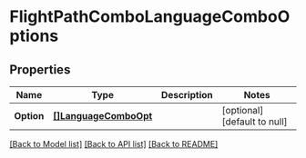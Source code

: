 # FlightPathComboLanguageComboOptions

## Properties
Name | Type | Description | Notes
------------ | ------------- | ------------- | -------------
**Option** | [**[]LanguageComboOpt**](languageCombo_opt.md) |  | [optional] [default to null]

[[Back to Model list]](../README.md#documentation-for-models) [[Back to API list]](../README.md#documentation-for-api-endpoints) [[Back to README]](../README.md)

